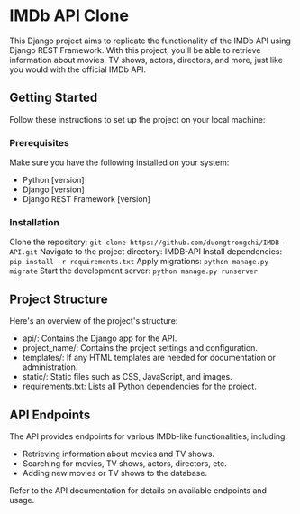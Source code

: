 # IMDb API Clone
This Django project aims to replicate the functionality of the IMDb API using Django REST Framework. With this project, you'll be able to retrieve information about movies, TV shows, actors, directors, and more, just like you would with the official IMDb API.

## Getting Started
Follow these instructions to set up the project on your local machine:

### Prerequisites
Make sure you have the following installed on your system:

- Python [version]
- Django [version]
- Django REST Framework [version]

### Installation
Clone the repository: ```git clone https://github.com/duongtrongchi/IMDB-API.git```
Navigate to the project directory: IMDB-API
Install dependencies: ```pip install -r requirements.txt```
Apply migrations: ```python manage.py migrate```
Start the development server: ```python manage.py runserver```

## Project Structure
Here's an overview of the project's structure:

- api/: Contains the Django app for the API.
- project_name/: Contains the project settings and configuration.
- templates/: If any HTML templates are needed for documentation or administration.
- static/: Static files such as CSS, JavaScript, and images.
- requirements.txt: Lists all Python dependencies for the project.


## API Endpoints
The API provides endpoints for various IMDb-like functionalities, including:

- Retrieving information about movies and TV shows.
- Searching for movies, TV shows, actors, directors, etc.
- Adding new movies or TV shows to the database.

Refer to the API documentation for details on available endpoints and usage.